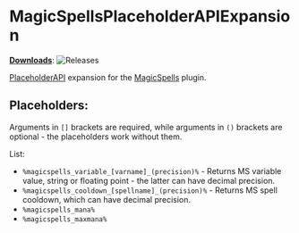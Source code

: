 # MagicSpellsPlaceholderAPIExpansion
[**Downloads**](https://github.com/JasperLorelai/MagicSpellsPlaceholderAPIExpansion/releases): ![Releases](https://img.shields.io/github/downloads/JasperLorelai/MagicSpellsPlaceholderAPIExpansion/total.svg)

[PlaceholderAPI](https://www.spigotmc.org/resources/6245/) expansion for the [MagicSpells](https://github.com/TheComputerGeek2/MagicSpells/) plugin.

## Placeholders:
Arguments in `[]` brackets are required, while arguments in `()` brackets are optional - the placeholders work without them.

List:
- `%magicspells_variable_[varname]_(precision)%` - Returns MS variable value, string or floating point - the latter can have decimal precision.
- `%magicspells_cooldown_[spellname]_(precision)%` - Returns MS spell cooldown, which can have decimal precision.
- `%magicspells_mana%`
- `%magicspells_maxmana%`
